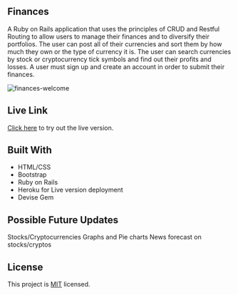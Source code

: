 ## Finances

A Ruby on Rails application that uses the principles of CRUD and Restful Routing to allow users to manage their finances and to diversify their portfolios. The user can post all of their currencies and sort them by how much they own or the type of currency it is. The user can search currencies by stock or cryptocurrency tick symbols and find out their profits and losses. A user must sign up and create an account in order to submit their finances.

![finances-welcome](https://user-images.githubusercontent.com/78582898/187303325-4ad6d2f7-8587-46e1-bbc4-d99c59ae09db.PNG)

## Live Link

[Click here](https://finance-portfolios.herokuapp.com/) to try out the live version.

## Built With

* HTML/CSS
*  Bootstrap
*  Ruby on Rails
*  Heroku for Live version deployment
*  Devise Gem

## Possible Future Updates
Stocks/Cryptocurrencies Graphs and Pie charts
News forecast on stocks/cryptos

## License

This project is [MIT](https://opensource.org/licenses/MIT) licensed.
